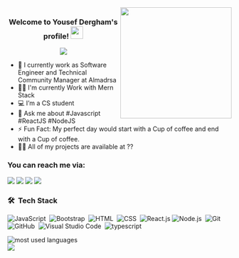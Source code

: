 
<img width="250" align="right" src="https://c.tenor.com/_DOBjnGspYAAAAAM/code-coding.gif">

<h3 align="center">
  Welcome to Yousef Dergham's profile!
  <img src="https://media.giphy.com/media/hvRJCLFzcasrR4ia7z/giphy.gif" width="28">
</h3>

<!-- Typing SVG by DenverCoder1 - https://github.com/DenverCoder1/readme-typing-svg -->
<p align="center">
  <a href="https://github.com/DenverCoder1/readme-typing-svg"><img src="https://readme-typing-svg.herokuapp.com/?lines=Full-stack%20web%20developer;Always%20learning%20new%20things&font=Fira%20Code&center=true&width=440&height=45&color=f75c7e&vCenter=true&size=22"></a>
</p> 

- 🏢 I currently work as Software Engineer and Technical Community Manager  at Almadrsa
- 👨‍💻 I'm currently  Work with Mern Stack 
- 💻 I’m a CS student 
- 💬 Ask me about #Javascript #ReactJS #NodeJS
- ⚡ Fun Fact: My perfect day would start with a Cup of coffee and end with a Cup of coffee.
- 👨‍💻 All of my projects are available at ??


### You can reach me via:

<a href="[https://linkedin.com/in/ahmedkhater88](https://www.facebook.com/tox.tox.777?mibextid=ZbWKwL)" target="_blank"><img src="https://img.shields.io/badge/-Ahmed%20Khater-0077B5?style=for-the-badge&logo=facebook&logoColor=white"/></a>
<a href="https://linkedin.com/in/ahmedkhater88" target="_blank"><img src="https://img.shields.io/badge/-Ahmed%20Khater-0077B5?style=for-the-badge&logo=Linkedin&logoColor=white"/></a>
<a href="https://t.me/YousefMohamed01" target="_blank"><img src="https://img.shields.io/badge/-Ahmed%20Khater-0077B5?style=for-the-badge&logo=Telegram&logoColor=white"/></a>
<a href="https://t.me/YousefMohamed01" target="_blank"><img src="https://img.shields.io/badge/-Ahmed%20Khater-0077B5?style=for-the-badge&logo=whatsapp&logoColor=white"/></a>
### 🛠 &nbsp;Tech Stack
![JavaScript](https://img.shields.io/badge/-JavaScript-05122A?style=flat&logo=javascript)&nbsp;
![Bootstrap](https://img.shields.io/badge/-Bootstrap-05122A?style=flat&logo=bootstrap&logoColor=563D7C)&nbsp;
![HTML](https://img.shields.io/badge/-HTML-05122A?style=flat&logo=HTML5)&nbsp;
![CSS](https://img.shields.io/badge/-CSS-05122A?style=flat&logo=CSS3&logoColor=1572B6)&nbsp;
![React.js](https://img.shields.io/badge/-React-05122A?style=flat&logo=react)
![Node.js](https://img.shields.io/badge/-Node.js-05122A?style=flat&logo=node.js&logoColor=339933)&nbsp;
![Git](https://img.shields.io/badge/-Git-05122A?style=flat&logo=git)&nbsp;
![GitHub](https://img.shields.io/badge/-GitHub-05122A?style=flat&logo=github)&nbsp;
![Visual Studio Code](https://img.shields.io/badge/-Visual%20Studio%20Code-05122A?style=flat&logo=visual-studio-code&logoColor=007ACC)&nbsp;
![typescript](https://img.shields.io/badge/-TypeScript-05122A?style=flat&logo=typescript)&nbsp;





<img align="left" src="https://github-readme-stats.vercel.app/api/top-langs?username=yousefdergham&show_icons=true&locale=en&layout=compact&theme=radical" alt="most used languages" />
<br>
<a href="https://komarev.com/ghpvc/?username=yousefdergham&style=for-the-badge">
    <img src="https://komarev.com/ghpvc/?username=yousefdergham&style=for-the-badge">
</a>
